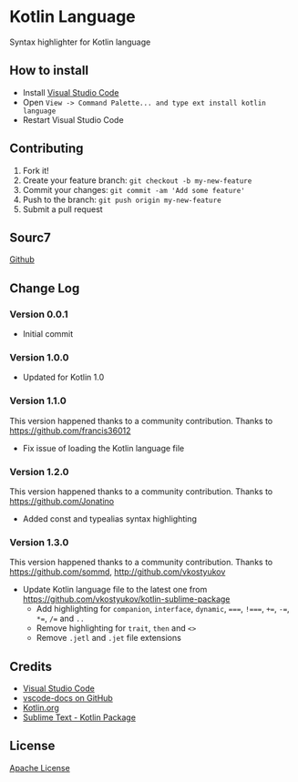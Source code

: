 # Kotlin Language

Syntax highlighter for Kotlin language

## How to install
* Install [Visual Studio Code](https://code.visualstudio.com/)
* Open `View -> Command Palette... and type ext install kotlin language`
* Restart Visual Studio Code

## Contributing

1. Fork it!
2. Create your feature branch: `git checkout -b my-new-feature`
3. Commit your changes: `git commit -am 'Add some feature'`
4. Push to the branch: `git push origin my-new-feature`
5. Submit a pull request

## Sourc7

[Github](https://github.com/mathiasfrohlich/vscode-kotlin)

## Change Log

### Version 0.0.1
* Initial commit

### Version 1.0.0
* Updated for Kotlin 1.0

### Version 1.1.0
This version happened thanks to a community contribution.
Thanks to https://github.com/francis36012
* Fix issue of loading the Kotlin language file

### Version 1.2.0
This version happened thanks to a community contribution.
Thanks to https://github.com/Jonatino
* Added const and typealias syntax highlighting

### Version 1.3.0
This version happened thanks to a community contribution.
Thanks to https://github.com/sommd, http://github.com/vkostyukov
* Update Kotlin language file to the latest one from https://github.com/vkostyukov/kotlin-sublime-package
    * Add highlighting for `companion`, `interface`, `dynamic`, `===`, `!===`, `+=`, `-=`, `*=`, `/=` and `..`
    * Remove highlighting for `trait`, `then` and `<>`
    * Remove `.jetl` and `.jet` file extensions

## Credits

* [Visual Studio Code](https://code.visualstudio.com/)
* [vscode-docs on GitHub](https://github.com/Microsoft/vscode-docs)
* [Kotlin.org](https://kotlinlang.org/)
* [Sublime Text - Kotlin Package](https://github.com/vkostyukov/kotlin-sublime-package)

## License

[Apache License](https://raw.githubusercontent.com/mathiasfrohlich/vscode-kotlin/master/LICENSE)
